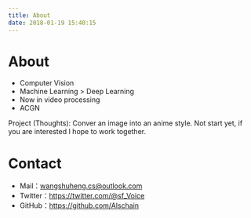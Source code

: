 ```yaml
---
title: About
date: 2018-01-19 15:40:15
---
```


# About

* Computer Vision
* Machine Learning > Deep Learning
* Now in video processing
* ACGN

Project (Thoughts): Conver an image into an anime style. Not start yet, if you are interested I hope to work together.



# Contact

* Mail：wangshuheng.cs@outlook.com
* Twitter：https://twitter.com/@sf_Voice
* GitHub：https://github.com/Alschain

